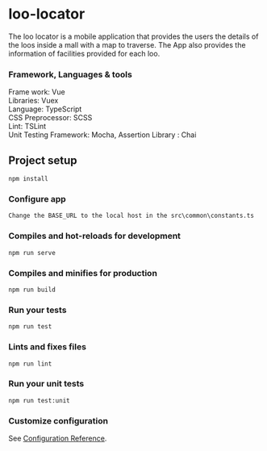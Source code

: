 # loo-locator
The loo locator is a mobile application that provides the users the details of the loos inside a mall with a map to traverse. The App also provides the information of facilities provided for each loo.

### Framework, Languages & tools
Frame work: Vue  
Libraries: Vuex  
Language: TypeScript  
CSS Preprocessor: SCSS  
Lint: TSLint  
Unit Testing Framework: Mocha, Assertion Library : Chai  

## Project setup
```
npm install
```

### Configure app
```
Change the BASE_URL to the local host in the src\common\constants.ts
```

### Compiles and hot-reloads for development
```
npm run serve
```

### Compiles and minifies for production
```
npm run build
```

### Run your tests
```
npm run test
```

### Lints and fixes files
```
npm run lint
```

### Run your unit tests
```
npm run test:unit
```

### Customize configuration
See [Configuration Reference](https://cli.vuejs.org/config/).

